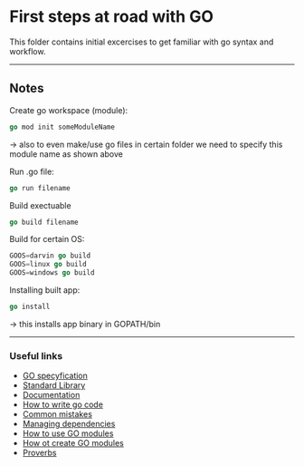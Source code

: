 # First steps at road with GO

This folder contains initial excercises to get familiar with go syntax and workflow.

<hr>

## Notes

Create go workspace (module):

```go
go mod init someModuleName
```

-> also to even make/use go files in certain folder we need to specify this module name as shown above 

Run .go file:

```go
go run filename
```

Build exectuable

```go
go build filename
```

Build for certain OS:

```go
GOOS=darvin go build
GOOS=linux go build
GOOS=windows go build
```

Installing built app:

```go
go install
```

-> this installs app binary in GOPATH/bin

<hr>

### Useful links

* [GO specyfication](https://go.dev/ref/spec)
* [Standard Library](https://pkg.go.dev/std)
* [Documentation](https://go.dev/doc/)
* [How to write go code](https://go.dev/doc/code)
* [Common mistakes](https://golang50shad.es/)
* [Managing dependencies](https://go.dev/doc/modules/managing-dependencies#naming_module)
* [How to use GO modules](https://www.digitalocean.com/community/tutorials/how-to-use-go-modules)
* [How ot create GO modules](https://go.dev/doc/tutorial/create-module)
* [Proverbs](https://go-proverbs.github.io/)

